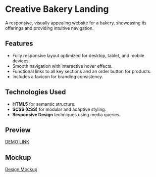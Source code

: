 # Creative Bakery Landing

A responsive, visually appealing website for a bakery, showcasing its offerings and providing intuitive navigation.

## Features

- Fully responsive layout optimized for desktop, tablet, and mobile devices.
- Smooth navigation with interactive hover effects.
- Functional links to all key sections and an order button for products.
- Includes a favicon for branding consistency.

## Technologies Used

- **HTML5** for semantic structure.
- **SCSS (CSS)** for modular and adaptive styling.
- **Responsive Design** techniques using media queries.

## Preview

[DEMO LINK](https://Victoriia-Melnyk.github.io/bakery_landing_portfolio/)

## Mockup

[Design Mockup](https://www.figma.com/design/dY3izAm0Vspsmra4lQWQIP/Bakerlab_FE-students?node-id=11342-1117&node-type=canvas&t=16rrn8LPWhnSqKps-0)
